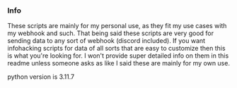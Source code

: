 ### Info
These scripts are mainly for my personal use, as they fit my use cases with my webhook and such. That being said these scripts are very good for sending data to any sort of webhook (discord included).
If you want infohacking scripts for data of all sorts that are easy to customize then this is what you're looking for.
I won't provide super detailed info on them in this readme unless someone asks as like I said these are mainly for my own use.

python version is 3.11.7
